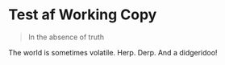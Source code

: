 # Test af Working Copy

> In the absence of truth

The world is sometimes volatile. Herp. Derp. And a didgeridoo!